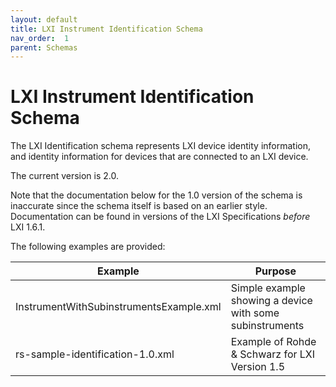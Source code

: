 ```yaml
---
layout: default
title: LXI Instrument Identification Schema
nav_order:  1
parent: Schemas
---
```


# LXI Instrument Identification Schema

The LXI Identification schema represents LXI device 
identity information, and identity information for 
devices that are connected to an LXI device.

The current version is 2.0.

Note that the documentation below for the 1.0 version of the
schema is inaccurate since the schema itself is based on an 
earlier style. Documentation can be found in versions of  the
LXI Specifications <em>before</em> LXI 1.6.1.

The following examples are provided:

| Example | Purpose |
| ------------- |-------------|
| InstrumentWithSubinstrumentsExample.xml | Simple example showing a device with some subinstruments |
| rs-sample-identification-1.0.xml        | Example of Rohde & Schwarz for LXI Version 1.5           |
